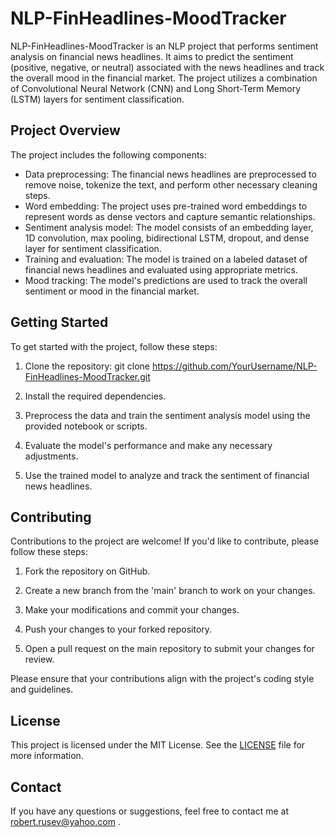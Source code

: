 # NLP-FinHeadlines-MoodTracker

NLP-FinHeadlines-MoodTracker is an NLP project that performs sentiment analysis on financial news headlines. It aims to predict the sentiment (positive, negative, or neutral) associated with the news headlines and track the overall mood in the financial market. The project utilizes a combination of Convolutional Neural Network (CNN) and Long Short-Term Memory (LSTM) layers for sentiment classification.

## Project Overview

The project includes the following components:

- Data preprocessing: The financial news headlines are preprocessed to remove noise, tokenize the text, and perform other necessary cleaning steps.
- Word embedding: The project uses pre-trained word embeddings to represent words as dense vectors and capture semantic relationships.
- Sentiment analysis model: The model consists of an embedding layer, 1D convolution, max pooling, bidirectional LSTM, dropout, and dense layer for sentiment classification.
- Training and evaluation: The model is trained on a labeled dataset of financial news headlines and evaluated using appropriate metrics.
- Mood tracking: The model's predictions are used to track the overall sentiment or mood in the financial market.

## Getting Started

To get started with the project, follow these steps:

1. Clone the repository:
git clone https://github.com/YourUsername/NLP-FinHeadlines-MoodTracker.git

2. Install the required dependencies.

3. Preprocess the data and train the sentiment analysis model using the provided notebook or scripts.

4. Evaluate the model's performance and make any necessary adjustments.

5. Use the trained model to analyze and track the sentiment of financial news headlines.

## Contributing

Contributions to the project are welcome! If you'd like to contribute, please follow these steps:

1. Fork the repository on GitHub.

2. Create a new branch from the 'main' branch to work on your changes.

3. Make your modifications and commit your changes.

4. Push your changes to your forked repository.

5. Open a pull request on the main repository to submit your changes for review.

Please ensure that your contributions align with the project's coding style and guidelines.

## License

This project is licensed under the MIT License. See the [LICENSE](LICENSE.txt) file for more information.

## Contact

If you have any questions or suggestions, feel free to contact me at robert.rusev@yahoo.com .

